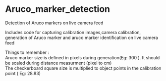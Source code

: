 # Aruco_marker_detection
Detection of Aruco markers on live camera feed

Includes code for capturing calibration images,camera calibration, generation of Aruco marker and aruco marker identification on live camera feed

Things to remember : <br />
Aruco marker size is defined in pixels during generation(Eg: 300 ). It should be scaled during distance measurment (pixel to cm) <br />
The checkerboard square size is multiplied to object points in the calibration point ( Eg: 28.83)


